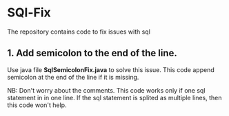 # SQl-Fix
The repository contains code to fix issues with sql

## 1. Add semicolon to the end of the line.
   Use java file **SqlSemicolonFix.java** to solve this issue.
   This code append semicolon at the end of the line if it is missing.
   
   
   NB: Don't worry about the comments.
   This code works only if one sql statement in in one line. If the sql statement is splited as multiple lines, then this code won't help.
   
